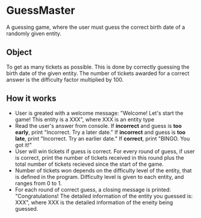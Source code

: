 # GuessMaster
A guessing game, where the user must guess the correct birth date of a randomly given entity.
## Object
To get as many tickets as possible. This is done by correctly guessing the birth date of the given entity. The number of tickets awarded for a correct answer is the difficulty factor multiplied by 100. 
## How it works
- User is greated with a welcome message: "Welcome! Let's start the game! This entity is a XXX", where XXX is an entity type
- Read the user's answer from console. If **incorrect** and guess is **too early**, print "Incorrect. Try a later date." If **incorrect** and guess is **too late**, print "Incorrect. Try an earlier date." If **correct**, print "BINGO. You got it!"
- User will win tickets if guess is correct. For every round of guess, if user is correct, print the number of tickets received in this round plus the total number of tickets recieved since the start of the game.
- Number of tickets won depends on the difficulty level of the entity, that is defined in the program. Difficulty level is given to each entity, and ranges from 0 to 1.
- For each round of correct guess, a closing message is printed: "Congratulations! The detailed information of the entity you guessed is: XXX", where XXX is the detailed information of the eneity being guessed.
